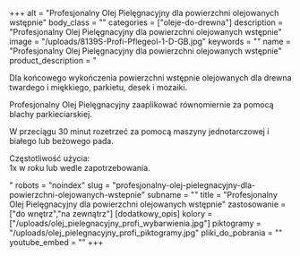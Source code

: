 +++
alt = "Profesjonalny Olej Pielęgnacyjny dla powierzchni olejowanych wstępnie"
body_class = ""
categories = ["oleje-do-drewna"]
description = "Profesjonalny Olej Pielęgnacyjny dla powierzchni olejowanych wstępnie"
image = "/uploads/8139S-Profi-Pflegeol-1-D-GB.jpg"
keywords = ""
name = "Profesjonalny Olej Pielęgnacyjny dla powierzchni olejowanych wstępnie"
product_description = "<p>Dla końcowego wykończenia powierzchni wstępnie olejowanych dla drewna twardego i miękkiego, parkietu, desek i mozaiki.</p><p>Profesjonalny Olej Pielęgnacyjny zaaplikować równomiernie za pomocą blachy parkieciarskiej.</p><p>W przeciągu 30 minut rozetrzeć za pomocą maszyny jednotarczowej i białego lub beżowego pada.</p><p>Częstotliwość użycia:<br /> 1x w roku lub wedle zapotrzebowania.</p>"
robots = "noindex"
slug = "profesjonalny-olej-pielegnacyjny-dla-powierzchni-olejowanych-wstepnie"
subname = ""
title = "Profesjonalny Olej Pielęgnacyjny dla powierzchni olejowanych wstępnie"
zastosowanie = ["do wnętrz","na zewnątrz"]
[dodatkowy_opis]
kolory = ["/uploads/olej_pielegnacyjny_profi_wybarwienia.jpg"]
piktogramy = "/uploads/olej_pielegnacyjny_profi_piktogramy.jpg"
pliki_do_pobrania = ""
youtube_embed = ""
+++
